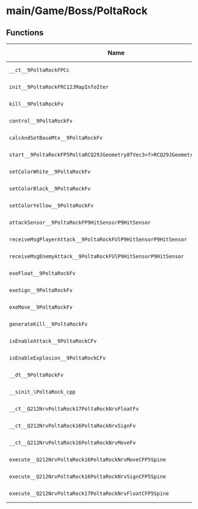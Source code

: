 # main/Game/Boss/PoltaRock

## Functions

| Name | Address | Match % |
|------|---------|---------|
| `__ct__9PoltaRockFPCc` | `0x80073DF8` | :x: (0.0%) |
| `init__9PoltaRockFRC12JMapInfoIter` | `0x80073E70` | :x: (0.0%) |
| `kill__9PoltaRockFv` | `0x80073F7C` | :x: (0.0%) |
| `control__9PoltaRockFv` | `0x80074014` | :x: (0.0%) |
| `calcAndSetBaseMtx__9PoltaRockFv` | `0x80074018` | :x: (0.0%) |
| `start__9PoltaRockFP5PoltaRCQ29JGeometry8TVec3<f>RCQ29JGeometry8TVec3<f>` | `0x80074054` | :x: (0.0%) |
| `setColorWhite__9PoltaRockFv` | `0x800740CC` | :x: (0.0%) |
| `setColorBlack__9PoltaRockFv` | `0x80074114` | :x: (0.0%) |
| `setColorYellow__9PoltaRockFv` | `0x8007415C` | :x: (0.0%) |
| `attackSensor__9PoltaRockFP9HitSensorP9HitSensor` | `0x800741A4` | :x: (0.0%) |
| `receiveMsgPlayerAttack__9PoltaRockFUlP9HitSensorP9HitSensor` | `0x80074228` | :x: (0.0%) |
| `receiveMsgEnemyAttack__9PoltaRockFUlP9HitSensorP9HitSensor` | `0x800742D8` | :x: (0.0%) |
| `exeFloat__9PoltaRockFv` | `0x8007433C` | :x: (0.0%) |
| `exeSign__9PoltaRockFv` | `0x8007444C` | :x: (0.0%) |
| `exeMove__9PoltaRockFv` | `0x80074518` | :x: (0.0%) |
| `generateKill__9PoltaRockFv` | `0x800746E8` | :x: (0.0%) |
| `isEnableAttack__9PoltaRockCFv` | `0x80074784` | :x: (0.0%) |
| `isEnableExplosion__9PoltaRockCFv` | `0x8007478C` | :x: (0.0%) |
| `__dt__9PoltaRockFv` | `0x800747E4` | :x: (0.0%) |
| `__sinit_\PoltaRock_cpp` | `0x80074840` | :x: (0.0%) |
| `__ct__Q212NrvPoltaRock17PoltaRockNrvFloatFv` | `0x80074874` | :x: (0.0%) |
| `__ct__Q212NrvPoltaRock16PoltaRockNrvSignFv` | `0x80074884` | :x: (0.0%) |
| `__ct__Q212NrvPoltaRock16PoltaRockNrvMoveFv` | `0x80074894` | :x: (0.0%) |
| `execute__Q212NrvPoltaRock16PoltaRockNrvMoveCFP5Spine` | `0x800748A4` | :x: (0.0%) |
| `execute__Q212NrvPoltaRock16PoltaRockNrvSignCFP5Spine` | `0x800748AC` | :x: (0.0%) |
| `execute__Q212NrvPoltaRock17PoltaRockNrvFloatCFP5Spine` | `0x800748B4` | :x: (0.0%) |